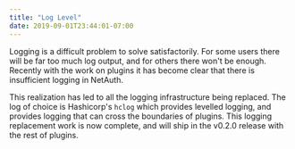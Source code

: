 ```yaml
---
title: "Log Level"
date: 2019-09-01T23:44:01-07:00
---
```


Logging is a difficult problem to solve satisfactorily.  For some
users there will be far too much log output, and for others there
won't be enough.  Recently with the work on plugins it has become
clear that there is insufficient logging in NetAuth.

This realization has led to all the logging infrastructure being
replaced.  The log of choice is Hashicorp's `hclog` which provides
levelled logging, and provides logging that can cross the boundaries
of plugins.  This logging replacement work is now complete, and will
ship in the v0.2.0 release with the rest of plugins.
